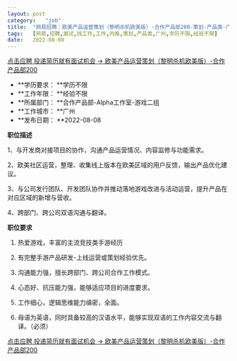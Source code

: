 ```yaml
---
layout:	post
category:	"job"
title:	"网易招聘：欧美产品运营策划（黎明杀机欧美版）-合作产品部200-策划-产品类-广州学历不限经验不限"
tags:	[网易,招聘,面试,找工作,工作,内推,策划,产品类,广州,学历不限,经验不限]
date:	2022-08-08
---
```


[点击应聘 投递简历就有面试机会 ->  欧美产品运营策划（黎明杀机欧美版）-合作产品部200](http://mobile.bole.netease.com/bole/boleDetail?id=38592&employeeId=346f03c3cda5f04c&key=all)



- **学历要求： **学历不限
- **工作年限： **经验不限
- **所属部门： **合作产品部-Alpha工作室-游戏二组
- **工作城市： **广州
- **发布日期： **2022-08-08



**职位描述**

1、与开发商对接项目的协作，沟通产品运营情况、内容监修与功能需求。

2、欧美社区运营，整理、收集线上版本在欧美区域的用户反馈，输出产品优化建议。

3、与公司发行团队、开发团队协作并推动落地游戏改进与活动运营，提升产品在对应区域的新增与营收。

4、跨部门、跨公司双语沟通与翻译。







**职位要求**

1. 热爱游戏，丰富的主流竞技类手游经历

2. 有完整手游产品研发-上线运营或策划经验优先。 

3. 沟通能力强，擅长跨部门、跨公司合作工作模式。

4. 心态好、抗压能力强，能够适应项目的进度要求。

5. 工作细心，逻辑思维能力缜密，全面。

6. 母语为英语，同时具备较高的汉语水平，能够实现双语的工作内容交流与翻译。（必须）



[点击应聘 投递简历就有面试机会 ->  欧美产品运营策划（黎明杀机欧美版）-合作产品部200](http://mobile.bole.netease.com/bole/boleDetail?id=38592&employeeId=346f03c3cda5f04c&key=all)